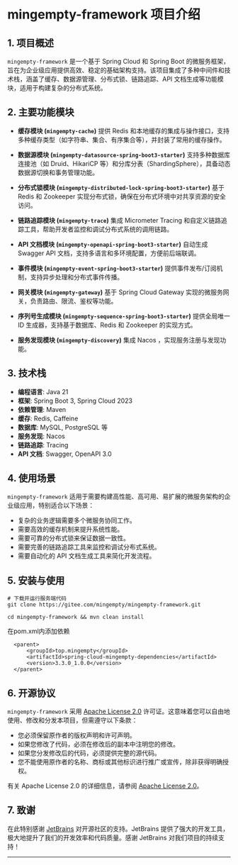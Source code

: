 # mingempty-framework 项目介绍

## 1. 项目概述
`mingempty-framework` 是一个基于 Spring Cloud 和 Spring Boot 的微服务框架，旨在为企业级应用提供高效、稳定的基础架构支持。该项目集成了多种中间件和技术栈，涵盖了缓存、数据源管理、分布式锁、链路追踪、API 文档生成等功能模块，适用于构建复杂的分布式系统。

## 2. 主要功能模块

- **缓存模块 (`mingempty-cache`)**
  提供 Redis 和本地缓存的集成与操作接口，支持多种缓存类型（如字符串、集合、有序集合等），并封装了常用的缓存操作。

- **数据源模块 (`mingempty-datasource-spring-boot3-starter`)**
  支持多种数据库连接池（如 Druid、HikariCP 等）和分库分表（ShardingSphere），具备动态数据源切换和事务管理功能。

- **分布式锁模块 (`mingempty-distributed-lock-spring-boot3-starter`)**
  基于 Redis 和 Zookeeper 实现分布式锁，确保在分布式环境中对共享资源的安全访问。

- **链路追踪模块 (`mingempty-trace`)**
  集成 Micrometer Tracing 和自定义链路追踪工具，帮助开发者监控和调试分布式系统的调用链路。

- **API 文档模块 (`mingempty-openapi-spring-boot3-starter`)**
  自动生成 Swagger API 文档，支持多语言和多环境配置，方便前后端联调。

- **事件模块 (`mingempty-event-spring-boot3-starter`)**
  提供事件发布/订阅机制，支持异步处理和分布式事件传播。

- **网关模块 (`mingempty-gateway`)**
  基于 Spring Cloud Gateway 实现的微服务网关，负责路由、限流、鉴权等功能。

- **序列号生成模块 (`mingempty-sequence-spring-boot3-starter`)**
  提供全局唯一 ID 生成器，支持基于数据库、Redis 和 Zookeeper 的实现方式。

- **服务发现模块 (`mingempty-discovery`)**
  集成 Nacos ，实现服务注册与发现功能。

## 3. 技术栈

- **编程语言**: Java 21
- **框架**: Spring Boot 3, Spring Cloud 2023
- **依赖管理**: Maven
- **缓存**: Redis, Caffeine
- **数据库**: MySQL, PostgreSQL 等
- **服务发现**: Nacos
- **链路追踪**: Tracing
- **API 文档**: Swagger, OpenAPI 3.0

## 4. 使用场景

`mingempty-framework` 适用于需要构建高性能、高可用、易扩展的微服务架构的企业级应用，特别适合以下场景：

- 复杂的业务逻辑需要多个微服务协同工作。
- 需要高效的缓存机制来提升系统性能。
- 需要可靠的分布式锁来保证数据一致性。
- 需要完善的链路追踪工具来监控和调试分布式系统。
- 需要自动化的 API 文档生成工具来简化开发流程。

## 5. 安装与使用

```
# 下载并运行服务端代码
git clone https://gitee.com/mingempty/mingempty-framework.git

cd mingempty-framework && mvn clean install
```

在pom.xml内添加依赖
```
  <parent>
      <groupId>top.mingempty</groupId>
      <artifactId>spring-cloud-mingempty-dependencies</artifactId>
      <version>3.3.0_1.0.0</version>
  </parent>
```
## 6. 开源协议

`mingempty-framework` 采用 [Apache License 2.0](https://www.apache.org/licenses/LICENSE-2.0) 许可证。这意味着您可以自由地使用、修改和分发本项目，但需遵守以下条款：

- 您必须保留原作者的版权声明和许可声明。
- 如果您修改了代码，必须在修改后的副本中注明您的修改。
- 如果您分发修改后的代码，必须提供完整的源代码。
- 您不能使用原作者的名称、商标或其他标识进行推广或宣传，除非获得明确授权。

有关 Apache License 2.0 的详细信息，请参阅 [Apache License 2.0](https://www.apache.org/licenses/LICENSE-2.0)。

## 7. 致谢

在此特别感谢 [JetBrains](https://www.jetbrains.com/) 对开源社区的支持。JetBrains 提供了强大的开发工具，极大地提升了我们的开发效率和代码质量。感谢 JetBrains 对我们项目的持续支持！

---